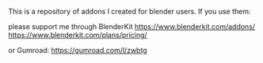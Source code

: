 This is a repository of addons I created for blender users. 
If you use them:

please support me through BlenderKit 
https://www.blenderkit.com/addons/
https://www.blenderkit.com/plans/pricing/

or Gumroad: 
https://gumroad.com/l/zwbtg

